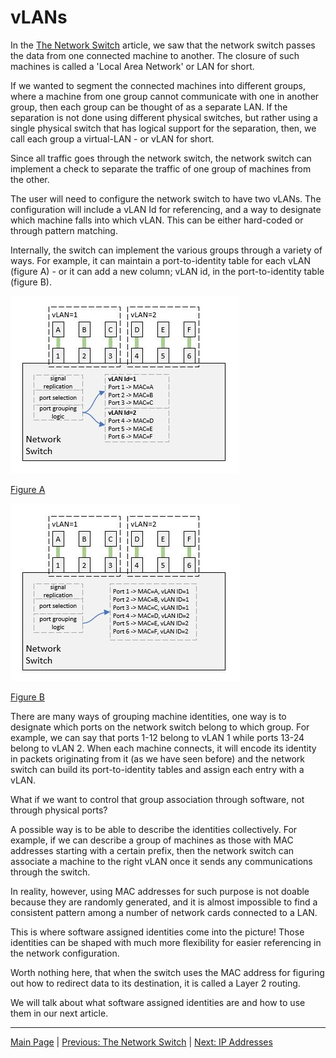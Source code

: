 # vLANs

In the [The Network Switch](../04-the-network-switch/the-network-switch.md)
article, we saw that the network switch passes the data from one connected
machine to another. The closure of such machines is called a 'Local Area 
Network' or LAN for short.

If we wanted to segment the connected machines into different groups, where
a machine from one group cannot communicate with one in another group, then
each group can be thought of as a separate LAN. If the separation is not
done using different physical switches, but rather using a single physical
switch that has logical support for the separation, then, we call each group a
virtual-LAN - or vLAN for short.

Since all traffic goes through the network switch, the network switch can
implement a check to separate the traffic of one group of machines from the
other.

The user will need to configure the network switch to have two vLANs. The
configuration will include a vLAN Id for referencing, and a way to designate
which machine falls into which vLAN. This can be either hard-coded or through
pattern matching.

Internally, the switch can implement the various groups through a variety of
ways. For example, it can maintain a port-to-identity table for each vLAN
(figure A) - or it can add a new column; vLAN id, in the port-to-identity table
(figure B).

![Figure A](./vlans-a.jpg)

[Figure A](./vlans-a.jpg)

![Figure B](./vlans-b.jpg)

[Figure B](./vlans-b.jpg)

There are many ways of grouping machine identities, one way is to designate
which ports on the network switch belong to which group. For example, we can
say that ports 1-12 belong to vLAN 1 while ports 13-24 belong to vLAN 2. When
each machine connects, it will encode its identity in packets originating from
it (as we have seen before) and the network switch can build its
port-to-identity tables and assign each entry with a vLAN.

What if we want to control that group association through software, not through
physical ports?

A possible way is to be able to describe the identities collectively. For
example, if we can describe a group of machines as those with MAC addresses
starting with a certain prefix, then the network switch can associate a machine
to the right vLAN once it sends any communications through the switch.

In reality, however, using MAC addresses for such purpose is not doable because
they are randomly generated, and it is almost impossible to find a consistent
pattern among a number of network cards connected to a LAN.

This is where software assigned identities come into the picture! Those
identities can be shaped with much more flexibility for easier referencing in
the network configuration.

Worth nothing here, that when the switch uses the MAC address for figuring out
how to redirect data to its destination, it is called a Layer 2 routing.

We will talk about what software assigned identities are and how to use them
in our next article.

----

[Main Page](../README.md) | [Previous: The Network Switch](../04-the-network-switch/the-network-switch.md) | [Next: IP Addresses](../06-ip-addresses/ip-addresses.md)